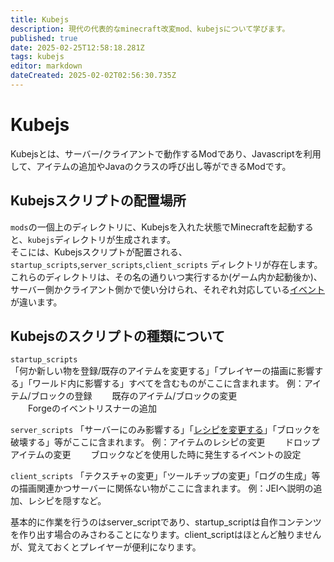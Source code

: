 ```yaml
---
title: Kubejs
description: 現代の代表的なminecraft改変mod、kubejsについて学びます。
published: true
date: 2025-02-25T12:58:18.281Z
tags: kubejs
editor: markdown
dateCreated: 2025-02-02T02:56:30.735Z
---
```


# Kubejs

Kubejsとは、サーバー/クライアントで動作するModであり、Javascriptを利用して、アイテムの追加やJavaのクラスの呼び出し等ができるModです。

## Kubejsスクリプトの配置場所
`mods`の一個上のディレクトリに、Kubejsを入れた状態でMinecraftを起動すると、`kubejs`ディレクトリが生成されます。  
そこには、Kubejsスクリプトが配置される、
`startup_scripts`,`server_scripts`,`client_scripts`
ディレクトリが存在します。
これらのディレクトリは、その名の通りいつ実行するか(ゲーム内か起動後か)、サーバー側かクライアント側かで使い分けられ、それぞれ対応している[イベント](/kubejs/events)が違います。

## Kubejsのスクリプトの種類について
`startup_scripts`  
「何か新しい物を登録/既存のアイテムを変更する」「プレイヤーの描画に影響する」「ワールド内に影響する」すべてを含むものがここに含まれます。
例：アイテム/ブロックの登録
　　既存のアイテム/ブロックの変更  
　　Forgeのイベントリスナーの追加 

`server_scripts`
「サーバーにのみ影響する」「[レシピを変更する](/ja/kubejs/editingRecipe)」「ブロックを破壊する」等がここに含まれます。
例：アイテムのレシピの変更
　　ドロップアイテムの変更
　　ブロックなどを使用した時に発生するイベントの設定

`client_scripts`
「テクスチャの変更」「ツールチップの変更」「ログの生成」等の描画関連かつサーバーに関係ない物がここに含まれます。
例：JEIへ説明の追加、レシピを隠すなど。


基本的に作業を行うのはserver_scriptであり、startup_scriptは自作コンテンツを作り出す場合のみさわることになります。client_scriptはほとんど触りませんが、覚えておくとプレイヤーが便利になります。
